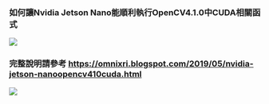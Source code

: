 ### 如何讓Nvidia Jetson Nano能順利執行OpenCV4.1.0中CUDA相關函式

![](https://2.bp.blogspot.com/-k--9zov9h68/XN4vITyxaaI/AAAAAAAABM4/ost3KbHHIG42KKfZwkJUrcIcaoQWpczPQCLcBGAs/s400/Nano_OpenCV_Cuda_01.png)

### 完整說明請參考 https://omnixri.blogspot.com/2019/05/nvidia-jetson-nanoopencv410cuda.html

![](https://1.bp.blogspot.com/-zUzfVyz376I/XN5wQGFm8hI/AAAAAAAABNw/C0Mia38X8jUwOdNnSMhgFlwk4fpyMYnLQCLcBGAs/s1600/Nano_OpenCV_Cuda_07.png)
